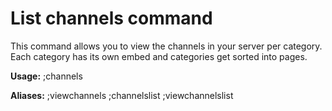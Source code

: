 # List channels command
This command allows you to view the channels in your server per category. Each category has its own embed and categories get sorted into pages.

**Usage:** ;channels

**Aliases:** ;viewchannels ;channelslist ;viewchannelslist
